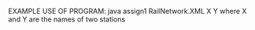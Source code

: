 EXAMPLE USE OF PROGRAM:
java assign1 RailNetwork.XML X Y
where X and Y are the names of two stations
